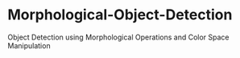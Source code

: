# Morphological-Object-Detection
Object Detection using Morphological Operations and Color Space Manipulation
